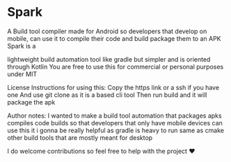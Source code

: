 # Spark
A Build tool compiler made for Android so developers that develop on mobile, can use it to compile their code and build package them to an APK Spark is a 

lightweight build automation tool like gradle but simpler and is oriented through Kotlin You are free to use this for commercial or personal purposes under MIT 

License Instructions for using this: Copy the https link or a ssh if you have one And use git clone as it is a based cli tool Then run build and it will package
the apk

Author notes: I wanted to make a build tool automation that packages apks compiles code builds so that developers that only have mobile devices can use this it i
gonna be really helpful as gradle is heavy to run same as cmake other build tools that are mostly meant for desktop

I do welcome contributions so feel free to help with the project ❤️
